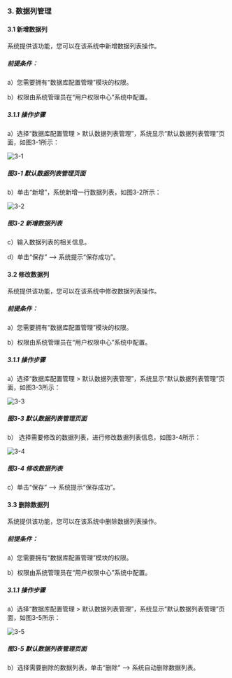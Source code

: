 ### 3. 数据列管理

#### 3.1 新增数据列

系统提供该功能，您可以在该系统中新增数据列表操作。

##### 前提条件：

a）您需要拥有“数据库配置管理”模块的权限。

b）权限由系统管理员在“用户权限中心”系统中配置。

##### 3.1.1 操作步骤

a）选择“数据库配置管理 > 默认数据列表管理”，系统显示“默认数据列表管理”页面，如图3-1所示：

![3-1](https://www.feisuanyz.com/fsimage/zc-image/cz_7-11_img.png)

##### 图3-1 默认数据列表管理页面

b）单击“新增”，系统新增一行数据列表，如图3-2所示：

![3-2](https://www.feisuanyz.com/fsimage/zc-image/cz_7-12_img.png)

##### 图3-2 新增数据列表

c）输入数据列表的相关信息。

d）单击“保存” --> 系统提示“保存成功”。

#### 3.2 修改数据列

系统提供该功能，您可以在该系统中修改数据列表操作。

##### 前提条件：

a）您需要拥有“数据库配置管理”模块的权限。

b）权限由系统管理员在“用户权限中心”系统中配置。

##### 3.1.1 操作步骤

a）选择“数据库配置管理 > 默认数据列表管理”，系统显示“默认数据列表管理”页面，如图3-3所示：

![3-3](https://www.feisuanyz.com/fsimage/zc-image/3-13_img.png)

##### 图3-3 默认数据列表管理页面

b） 选择需要修改的数据列表，进行修改数据列表信息，如图3-4所示：

![3-4](https://www.feisuanyz.com/fsimage/zc-image/3-14_img.png)

##### 图3-4 修改数据列表

c）单击“保存” --> 系统提示“保存成功”。

#### 3.3 删除数据列

系统提供该功能，您可以在该系统中删除数据列表操作。

##### 前提条件：

a）您需要拥有“数据库配置管理”模块的权限。

b）权限由系统管理员在“用户权限中心”系统中配置。

##### 3.1.1 操作步骤

a）选择“数据库配置管理 > 默认数据列表管理”，系统显示“默认数据列表管理”页面，如图3-5所示：

![3-5](https://www.feisuanyz.com/fsimage/zc-image/cz_7-15_img.png)

##### 图3-5 默认数据列表管理页面

b）选择需要删除的数据列表，单击“删除” --> 系统自动删除数据列表。
